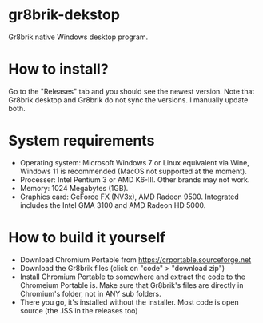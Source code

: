 # gr8brik-dekstop
Gr8brik native Windows desktop program.

# How to install?
Go to the "Releases" tab and you should see the newest version. Note that Gr8brik desktop and Gr8brik do not sync the versions. I manually update both.

# System requirements
- Operating system: Microsoft Windows 7 or Linux equivalent via Wine, Windows 11 is recommended (MacOS not supported at the moment).
- Processer: Intel Pentium 3 or AMD K6-III. Other brands may not work.
- Memory: 1024 Megabytes (1GB).
- Graphics card: GeForce FX (NV3x), AMD Radeon 9500. Integrated includes the Intel GMA 3100 and AMD Radeon HD 5000.

# How to build it yourself
- Download Chromium Portable from https://crportable.sourceforge.net
- Download the Gr8brik files (click on "code" > "download zip")
- Install Chromium Portable to somewhere and extract the code to the Chromeium Portable is. Make sure that Gr8brik's files are directly in Chromium's folder, not in ANY sub folders.
- There you go, it's installed without the installer. Most code is open source (the .ISS in the releases too)
